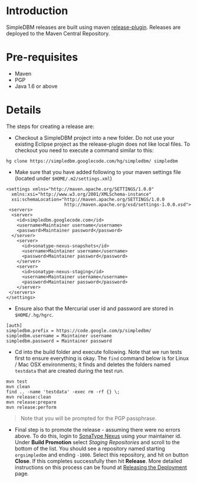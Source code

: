 # Introduction #

SimpleDBM releases are built using maven [release-plugin](http://maven.apache.org/plugins/maven-release-plugin/). Releases are deployed to the Maven Central Repository.

# Pre-requisites #
  * Maven
  * PGP
  * Java 1.6 or above

# Details #

The steps for creating a release are:
  * Checkout a SimpleDBM project into a new folder. Do not use your existing Eclipse project as the release-plugin does not like local files. To checkout you need to execute a command similar to this:
```
hg clone https://simpledbm.googlecode.com/hg/simpledbm/ simpledbm
```
  * Make sure that you have added following to your maven settings file (located under `$HOME/.m2/settings.xml`)
```
<settings xmlns="http://maven.apache.org/SETTINGS/1.0.0"
  xmlns:xsi="http://www.w3.org/2001/XMLSchema-instance"
  xsi:schemaLocation="http://maven.apache.org/SETTINGS/1.0.0
                      http://maven.apache.org/xsd/settings-1.0.0.xsd">
 <servers>
  <server>
    <id>simpledbm.googlecode.com</id>
    <username>Maintainer username</username>
    <password>Maintainer password</password>
  </server> 
    <server>
      <id>sonatype-nexus-snapshots</id>
      <username>Maintainer username</username>
      <password>Maintainer password</password> 
    </server>
    <server>
      <id>sonatype-nexus-staging</id>
      <username>Maintainer username</username>
      <password>Maintainer password</password>
    </server>
 </servers>
</settings>
```

  * Ensure also that the Mercurial user id and password are stored in `$HOME/.hg/hgrc`.
```
[auth]
simpledbm.prefix = https://code.google.com/p/simpledbm/
simpledbm.username = Maintainer username
simpledbm.password = Maintainer password
```

  * Cd into the build folder and execute following. Note that we run tests first to ensure everything is okay. The `find` command below is for Linux / Mac OSX environments; it finds and deletes the folders named `testdata` that are created during the test run.
```
mvn test
mvn clean
find .. -name 'testdata' -exec rm -rf {} \;
mvn release:clean
mvn release:prepare
mvn release:perform
```

> Note that you will be prompted for the PGP passphrase.


  * Final step is to promote the release - assuming there were no errors above. To do this, login to [SonaType Nexus](https://oss.sonatype.org/) using your maintainer id. Under **Build Promotion** select _Staging Repositories_ and scroll to the bottom of the list. You should see a repository named starting `orgsimpledbm` and ending `-1000`. Select this repository, and hit on button **Close**. If this completes successfully then hit **Release**. More detailed instructions on this process can be found at [Releasing the Deployment](http://central.sonatype.org/pages/releasing-the-deployment.html) page.




